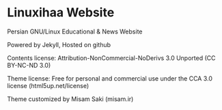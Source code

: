 # Linuxihaa Website

Persian GNU/Linux Educational & News Website

Powered by Jekyll, Hosted on github

Contents license: Attribution-NonCommercial-NoDerivs 3.0 Unported (CC BY-NC-ND 3.0)

Theme license: Free for personal and commercial use under the CCA 3.0 license (html5up.net/license)

Theme customized by Misam Saki (misam.ir)
